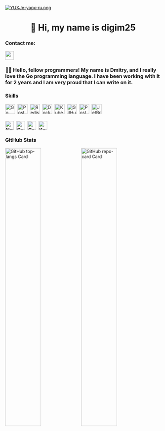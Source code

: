 [![YUXJe-yapx-ru.png](https://i.postimg.cc/FzD1Yt1r/YUXJe-yapx-ru.png)](https://postimg.cc/8ffTY0h9)

<div id="toc">
  <ul align="center" style="list-style: none">
    <summary>
      <h1>
        👋 Hi, my name is digim25
      </h1>
    </summary>
  </ul>
</div>

**<h3 align="left">Contact me:</h3>**

<p align="left"><a href="https://github.com/digim25" target="_blank"><img src="https://img.shields.io/badge/GitHub-100000?style=plastic&logo=github&logoColor=white" height="28" style="margin-right: 4px"></a></p>

**<h3 align="left">👩‍💻 Hello, fellow programmers! My name is Dmitry, and I really love the Go programming language. I have been working with it for 2 years and I am very proud that I can write on it.</h3>**

**<h3 align="left">Skills</h3>**

<div style="display: flex; flex-wrap: wrap; gap: 4px; justify-content: left;">
<img src="https://img.shields.io/badge/Go-00ADD8?logo=go&logoColor=white" height="32" alt="Go" style="margin-right: 4px">
<img src="https://img.shields.io/badge/PostgreSQL-316192?logo=postgresql&logoColor=white" height="32" alt="PostgreSQL" style="margin-right: 4px"> 
<img src="https://img.shields.io/badge/Redis-DC382D?logo=redis&logoColor=white" height="32" alt="Redis" style="margin-right: 4px"> 
<img src="https://img.shields.io/badge/Docker-2496ED?logo=docker&logoColor=white" height="32" alt="Docker" style="margin-right: 4px"> 
<img src="https://img.shields.io/badge/Kubernetes-326CE5?logo=kubernetes&logoColor=white" height="32" alt="Kubernetes" style="margin-right: 4px"> <img src="https://img.shields.io/badge/GitHub_Actions-2088FF?logo=github-actions&logoColor=white" height="32" alt="GitHub Actions" style="margin-right: 4px"> 
<img src="https://img.shields.io/badge/Postman-FF6C37?logo=postman&logoColor=white" height="32" alt="Postman" style="margin-right: 4px"> <img src="https://cdn.jsdelivr.net/gh/devicons/devicon@latest/icons/jetbrains/jetbrains-original.svg" height="32" alt="JetBrains" style="margin-right: 4px"></div>
<h3 align="left"> 
<div style="display: flex; flex-wrap: wrap; gap: 4px; justify-content: left;">
  <img 
  src="https://cdn.jsdelivr.net/gh/devicons/devicon@latest/icons/nginx/nginx-original.svg" 
  height="28" 
  alt="Nginx" 
  style="margin-right: 4px"
  > 
  <img src="https://skillicons.dev/icons?i=graphql" height="28" alt="Graphql" style="margin-right: 4px">
  <img 
  src="https://img.shields.io/badge/Grafana-F46800?logo=grafana&logoColor=white"
  height="28" alt="Grafana" 
  style="margin-right: 4px"
  > 
  <img src="https://skillicons.dev/icons?i=kafka" height="28" alt="Kafka" style="margin-right: 4px">
</div>

**<h3 align="left">GitHub Stats</h3>**

<p align="left">
  <img width="48%" src="https://github-readme-stats.vercel.app/api/top-langs?username=digim25&theme=react&hide_title=false&layout=compact&langs_count=6&hide_progress=false&card_width=400" alt="GitHub top-langs Card" />
  <img width="48%" src="https://github-readme-stats.vercel.app/api/pin/?username=digim25&repo=Bubble&bg_color=35%2C2dd4bf%2C784BA0%2C2B86C5&show_owner=true&title_color=fff&text_color=fff&icon_color=fff" alt="GitHub repo-card Card" />
</p>
